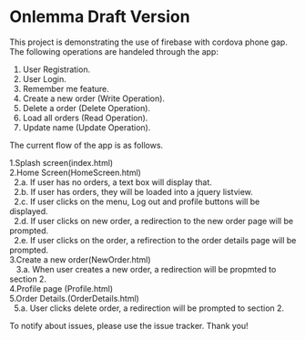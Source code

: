 # Onlemma Draft Version

This project is demonstrating the use of firebase with cordova phone gap. 
The following operations are handeled through the app:

1. User Registration. 
2. User Login.
3. Remember me feature. 
4. Create a new order (Write Operation).
5. Delete a order (Delete Operation).
6. Load all orders (Read Operation).
7. Update name (Update Operation). 


The current flow of the app is as follows. 

1.Splash screen(index.html)</br>
2.Home Screen(HomeScreen.html)</br>
&nbsp;&nbsp;2.a. If user has no orders, a text box will display that.</br>
&nbsp;&nbsp;2.b. If user has orders, they will be loaded into a jquery listview.</br>
&nbsp;&nbsp;2.c. If user clicks on the menu, Log out and profile buttons will be displayed.</br>
&nbsp;&nbsp;2.d. If user clicks on new order, a redirection to the new order page will be prompted.</br>
&nbsp;&nbsp;2.e. If user clicks on the order, a refirection to the order details page will be prompted.</br>
3.Create a new order(NewOrder.html)</br>
&nbsp;&nbsp; 3.a. When user creates a new order, a redirection will be propmted to section 2.</br>
4.Profile page (Profile.html)</br>
5.Order Details.(OrderDetails.html)</br>
&nbsp;&nbsp;5.a. User clicks delete order, a redirection will be prompted to section 2.</bt>

To notify about issues, please use the issue tracker.
Thank you!
